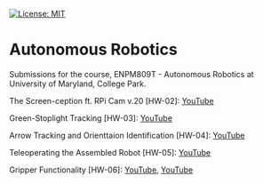 [![License: MIT](https://img.shields.io/badge/License-MIT-yellow.svg)](https://opensource.org/licenses/MIT)
# Autonomous Robotics
Submissions for the course, ENPM809T - Autonomous Robotics at University of Maryland, College Park.

The Screen-ception ft. RPi Cam v.20 [HW-02]: [YouTube](https://www.youtube.com/watch?v=FOM8DysP2zg) 

Green-Stoplight Tracking [HW-03]: [YouTube](https://www.youtube.com/watch?v=9uxGBBSAziA)

Arrow Tracking and Orienttaion Identification [HW-04]: [YouTube](https://www.youtube.com/watch?v=jq4XYR5vmws)

Teleoperating the Assembled Robot [HW-05]: [YouTube](https://www.youtube.com/watch?v=CyP2nCQtb8c)

Gripper Functionality [HW-06]: [YouTube](https://youtu.be/SUkskY0j-7s), [YouTube](https://youtu.be/hrYINba4qlU)
